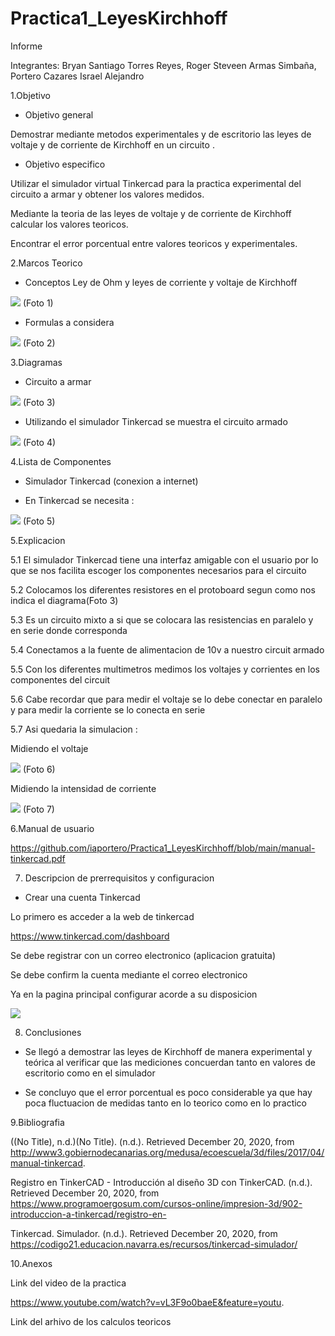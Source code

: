 
# Practica1_LeyesKirchhoff 

Informe


Integrantes: Bryan Santiago Torres Reyes, Roger Steveen Armas Simbaña, Portero Cazares Israel Alejandro

1.Objetivo

* Objetivo general

Demostrar  mediante  metodos experimentales y de escritorio las leyes de voltaje y de corriente de Kirchhoff en un circuito .

* Objetivo  especifico

Utilizar el simulador virtual Tinkercad para la practica experimental del circuito a armar y  obtener los valores  medidos.

Mediante la teoria de  las leyes de voltaje y de corriente de Kirchhoff calcular los valores teoricos.

Encontrar  el error porcentual entre  valores teoricos y experimentales.


2.Marcos Teorico

* Conceptos Ley de Ohm y leyes de corriente  y voltaje de Kirchhoff

![]( https://github.com/iaportero/Practica1_LeyesKirchhoff/blob/main/mapa%20leyes.jpg)
(Foto 1)

* Formulas a considera

![](https://github.com/iaportero/Practica1_LeyesKirchhoff/blob/main/foto%202.jpg)
(Foto 2)



 3.Diagramas

*  Circuito a armar

![](https://github.com/iaportero/Practica1_LeyesKirchhoff/blob/main/foto%203.jpg)
(Foto 3)


* Utilizando el simulador Tinkercad se muestra el circuito armado

![](https://github.com/iaportero/Practica1_LeyesKirchhoff/blob/main/foto%204.jpg)
(Foto 4)

4.Lista de Componentes

* Simulador Tinkercad (conexion a internet)
 
* En Tinkercad  se necesita :

![](https://github.com/iaportero/Practica1_LeyesKirchhoff/blob/main/foto%205.jpg)
(Foto 5)

5.Explicacion

5.1 El simulador Tinkercad tiene una interfaz amigable con el usuario por lo que se nos facilita escoger los componentes necesarios para el circuito

5.2 Colocamos los diferentes resistores en el protoboard segun como nos indica el diagrama(Foto 3)

5.3  Es un circuito mixto a si que se colocara  las  resistencias  en paralelo y en serie donde corresponda

5.4  Conectamos a la fuente de alimentacion  de 10v a nuestro circuit armado

5.5  Con  los diferentes multimetros medimos  los voltajes y corrientes en  los componentes del circuit

5.6 Cabe recordar que para medir el voltaje se lo debe  conectar en paralelo y para medir la corriente  se lo conecta en serie

5.7  Asi quedaria la simulacion :

Midiendo el voltaje

![](https://github.com/iaportero/Practica1_LeyesKirchhoff/blob/main/foto%206.jpg)
(Foto 6)


Midiendo la intensidad de corriente

![](https://github.com/iaportero/Practica1_LeyesKirchhoff/blob/main/foto%207.jpg)
(Foto 7)

6.Manual de  usuario

https://github.com/iaportero/Practica1_LeyesKirchhoff/blob/main/manual-tinkercad.pdf

7. Descripcion de prerrequisitos y configuracion

*  Crear una cuenta Tinkercad

Lo primero  es acceder a la web de tinkercad

https://www.tinkercad.com/dashboard

Se debe registrar  con un correo electronico (aplicacion gratuita)

Se debe confirm la cuenta mediante el correo electronico

Ya en la pagina principal configurar acorde a su disposicion

![](https://github.com/iaportero/Practica1_LeyesKirchhoff/blob/main/Foto%208.png)


8. Conclusiones


*    Se llegó a demostrar las leyes de Kirchhoff de manera  experimental  y teórica al verificar que las mediciones concuerdan tanto en valores de escritorio como en el simulador



*  Se  concluyo que el error porcentual es poco considerable ya que hay poca fluctuacion de  medidas tanto en lo teorico como en lo practico


9.Bibliografia


((No Title), n.d.)(No Title). (n.d.). Retrieved December 20, 2020, from http://www3.gobiernodecanarias.org/medusa/ecoescuela/3d/files/2017/04/manual-tinkercad.


Registro en TinkerCAD - Introducción al diseño 3D con TinkerCAD. (n.d.). Retrieved December 20, 2020, from https://www.programoergosum.com/cursos-online/impresion-3d/902-introduccion-a-tinkercad/registro-en-


Tinkercad. Simulador. (n.d.). Retrieved December 20, 2020, from https://codigo21.educacion.navarra.es/recursos/tinkercad-simulador/


10.Anexos

Link del video de la practica


https://www.youtube.com/watch?v=vL3F9o0baeE&feature=youtu.


Link del arhivo de los calculos teoricos
